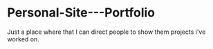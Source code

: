 # Personal-Site---Portfolio

Just a place where that I can direct people to show them projects i've worked on.
